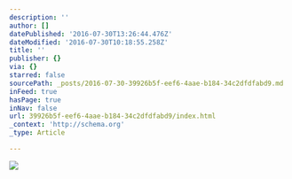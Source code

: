 ```yaml
---
description: ''
author: []
datePublished: '2016-07-30T13:26:44.476Z'
dateModified: '2016-07-30T10:18:55.258Z'
title: ''
publisher: {}
via: {}
starred: false
sourcePath: _posts/2016-07-30-39926b5f-eef6-4aae-b184-34c2dfdfabd9.md
inFeed: true
hasPage: true
inNav: false
url: 39926b5f-eef6-4aae-b184-34c2dfdfabd9/index.html
_context: 'http://schema.org'
_type: Article

---
```

![](https://the-grid-user-content.s3-us-west-2.amazonaws.com/f8d41c5e-03c8-4ff1-a829-31ca675024a6.jpg)